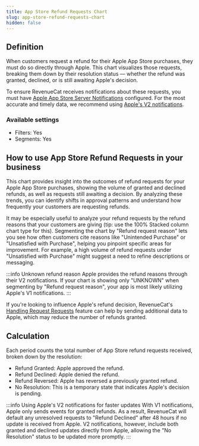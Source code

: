 ```yaml
---
title: App Store Refund Requests Chart
slug: app-store-refund-requests-chart
hidden: false
---
```


## Definition
When customers request a refund for their Apple App Store purchases, they must do so directly through Apple. This chart visualizes those requests, breaking them down by their resolution status &mdash; whether the refund was granted, declined, or is still awaiting Apple's decision.

To ensure RevenueCat receives notifications about these requests, you must have [Apple App Store Server Notifications](/platform-resources/server-notifications/apple-server-notifications) configured. For the most accurate and timely data, we recommend using [Apple's V2 notifications](/platform-resources/server-notifications/apple-server-notifications#considerations).

### Available settings

- Filters: Yes
- Segments: Yes

## How to use App Store Refund Requests in your business

This chart provides insight into the outcomes of refund requests for your Apple App Store purchases, showing the volume of granted and declined refunds, as well as requests still awaiting a decision. By analyzing these trends, you can identify shifts in approval patterns and understand how frequently your customers are requesting refunds.

It may be especially useful to analyze your refund requests by the refund reasons that your customers are giving (tip: use the 100% Stacked column chart type for this). Segmenting the chart by "Refund request reason" lets you see how often customers cite reasons like "Unintended Purchase" or "Unsatisfied with Purchase", helping you pinpoint specific areas for improvement. For example, a high volume of refund requests under "Unsatisfied with Purchase" might suggest a need to refine descriptions or messaging.

:::info Unknown refund reason
Apple provides the refund reasons through their V2 notifications. If your chart is showing only "UNKNOWN" when segmenting by "Refund request reason", your app is most likely utilizing Apple's V1 notifications.
:::

If you're looking to influence Apple's refund decision, RevenueCat's [Handling Request Requests](/platform-resources/apple-platform-resources/handling-refund-requests) feature can help by sending additional data to Apple, which may reduce the number of refunds granted.

## Calculation

Each period counts the total number of App Store refund requests received, broken down by the resolution:
- Refund Granted: Apple approved the refund.
- Refund Declined: Apple denied the refund.
- Refund Reversed: Apple has reversed a previously granted refund.
- No Resolution: This is a temporary state that indicates Apple's decision is pending.

:::info Using Apple's V2 notifications for faster updates
With V1 notifications, Apple only sends events for granted refunds. As a result, RevenueCat will default any unresolved requests to "Refund Declined" after 48 hours if no update is received from Apple. V2 notifications, however, include both granted and declined updates directly from Apple, allowing the "No Resolution" status to be updated more promptly.
:::